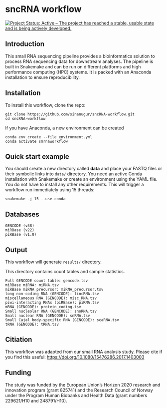 # sncRNA workflow
[![Project Status: Active – The project has reached a stable, usable state and is being actively developed.](http://www.repostatus.org/badges/latest/active.svg)](http://www.repostatus.org/#active) 

Introduction
------------

This small RNA sequencing pipeline provides a bioinformatics solution to process RNA sequencing data for downstream analyses. The pipeline is built in Snakemake and can be run on different platforms and high performance computing (HPC) systems. It is packed with an Anaconda installation to ensure reproducibility. 



Installation
------------
To install this workflow, clone the repo:

```
git clone https://github.com/sinanugur/sncRNA-workflow.git
cd sncRNA-workflow

```

If you have Anaconda, a new environment can be created

```
conda env create --file environment.yml
conda activate smrnaworkflow

```

Quick start example
-------------------
You should create a new directory called __data__ and place your FASTQ files or their symbolic links into `data/` directory. You need an active Conda installation with Snakemake or create an environment using the YAML file. You do not have to install any other requirements. This will trigger a workflow run immediately using 15 threads:

```
snakemake -j 15 --use-conda
```

Databases
---------------------
```
GENCODE (v38)
miRBase (v22)
piRBase (v1.0)
```

Output
------
This workflow will generate `results/` directory. 

This directory contains count tables and sample statistics.

```
Full GENCODE count table: gencode.tsv
miRBase miRNA: miRNA.tsv
miRBase miRNA precursor: miRNA_precursor.tsv
long non-coding RNA (GENCODE): lincRNA.tsv
miscellaneous RNA (GENCODE): misc_RNA.tsv
piwi-interacting RNAs (piRBase): piRNA.tsv
mRNA (GENCODE): protein_coding.tsv
Small nucleolar RNA (GENCODE): snoRNA.tsv
Small nuclear RNA (GENCODE): snRNA.tsv
Small Cajal body-specific RNA (GENCODE): scaRNA.tsv
tRNA (GENCODE): tRNA.tsv
```
Citiation
---------
This workflow was adapted from our small RNA analysis study. Please cite if you find this useful: https://doi.org/10.1080/15476286.2017.1403003

Funding
---------
The study was funded by the European Union’s Horizon 2020 research and innovation program (grant 825741) and the Research Council of Norway under the Program Human Biobanks and Health Data (grant numbers 229621/H10 and 248791/H10). 


